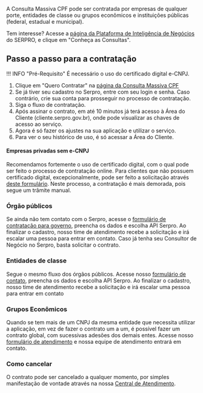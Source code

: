 A Consulta Massiva CPF pode ser contratada por empresas de qualquer porte, entidades de classe ou grupos econômicos e instituições públicas (federal, estadual e municipal).

Tem interesse? Acesse a [página da Plataforma de Inteligência de Negócios](https://servicos.serpro.gov.br/inteligencia-de-negocios-serpro/) do SERPRO, e clique em "Conheça as Consultas".

## Passo a passo para a contratação

!!! INFO "Pré-Requisito"
    É necessário o uso do certificado digital e-CNPJ.

1. Clique em "Quero Contratar" na [página da Consulta Massiva CPF](https://servicos.serpro.gov.br/inteligencia-de-negocios-serpro/biblioteca/consulta-cpf/index.html)
1. Se já tiver seu cadastro no Serpro, entre com seu login e senha. Caso contrário, crie sua conta para prosseguir no processo de contratação.
1. Siga o fluxo de contratação.
1. Após assinar o contrato, em até 10 minutos já terá acesso à Área do Cliente (cliente.serpro.gov.br), onde pode visualizar as chaves de acesso ao serviço.
1. Agora é só fazer os ajustes na sua aplicação e utilizar o serviço.
1. Para ver o seu histórico de uso, é só acessar a Área do Cliente.

#### Empresas privadas sem e-CNPJ
Recomendamos fortemente o uso de certificado digital, com o qual pode ser feito o processo de contratação online. Para clientes que não possuem certificado digital, excepcionalmente, pode ser feito a solicitação através [deste formulário](https://www.serpro.gov.br/menu/contato/cliente/cliente/@@template_contato). Neste processo, a contratação é mais demorada, pois segue um trâmite manual.

### Órgão públicos
Se ainda não tem contato com o Serpro, acesse o [formulário de contratação para governo](https://servicos.serpro.gov.br/governo-contratacao/), preencha os dados e escolha API Serpro. Ao finalizar o cadastro, nosso time de atendimento recebe a solicitação e irá escalar uma pessoa para entrar em contato. Caso já tenha seu Consultor de Negócio no Serpro, basta solicitar o contrato.

### Entidades de classe
Segue o mesmo fluxo dos órgãos públicos. Acesse nosso [formulário de contato](https://www.serpro.gov.br/menu/contato/cliente/cliente/@@template_contato), preencha os dados e escolha API Serpro. Ao finalizar o cadastro, nosso time de atendimento recebe a solicitação e irá escalar uma pessoa para entrar em contato

### Grupos Econômicos
Quando se tem mais de um CNPJ da mesma entidade que necessita utilizar a aplicação, em vez de fazer o contrato um a um, é possível fazer um contrato global, com sucessivas adesões dos demais entes. Acesse nosso [formulário de atendimento](https://www.serpro.gov.br/menu/contato/cliente/cliente/@@template_contato) e nossa equipe de atendimento entrará em contato.

### Como cancelar
O contrato pode ser cancelado a qualquer momento, por simples manifestação de vontade através na nossa [Central de Atendimento](https://atendimento.serpro.gov.br/apicpf).